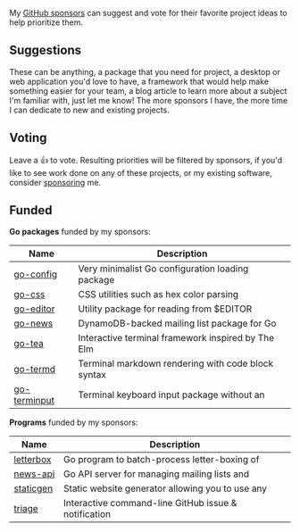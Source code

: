 
My [GitHub sponsors](https://github.com/sponsors/tj) can suggest and vote for their favorite project ideas to help prioritize them.

## Suggestions

These can be anything, a package that you need for project, a desktop or web application you'd love to have, a framework that would help make something easier for your team, a blog article to learn more about a subject I'm familiar with, just let me know! The more sponsors I have, the more time I can dedicate to new and existing projects.

## Voting

Leave a :thumbsup: to vote. Resulting priorities will be filtered by sponsors, if you'd like to see work done on any of these projects, or my existing software, consider [sponsoring](https://github.com/sponsors/tj) me.

## Funded

__Go packages__ funded by my sponsors:

| Name | Description |
|---------|-------------|
| [go-config](https://github.com/tj/go-config) | Very minimalist Go configuration loading package 
| [go-css](https://github.com/tj/go-css) | CSS utilities such as hex color parsing |
| [go-editor](https://github.com/tj/go-editor) | Utility package for reading from $EDITOR |
| [go-news](https://github.com/tj/go-news) | DynamoDB-backed mailing list package for Go |
| [go-tea](https://github.com/tj/go-tea) | Interactive terminal framework inspired by The Elm  |Architecture (TEA)
| [go-termd](https://github.com/tj/go-termd) | Terminal markdown rendering with code block syntax  |highlighting support
| [go-terminput](https://github.com/tj/go-terminput) | Terminal keyboard input package without an  |opinionated framework

__Programs__ funded by my sponsors:

| Name | Description |
|---------|-------------|
| [letterbox](https://github.com/tj/letterbox) | Go program to batch-process letter-boxing of  |photographs
| [news-api](https://github.com/tj/news-api) | Go API server for managing mailing lists and  |subscriptions
| [staticgen](https://github.com/tj/staticgen) | Static website generator allowing you to use any  |HTTP server or framework
| [triage](https://github.com/tj/triage) | Interactive command-line GitHub issue & notification  |triaging tool